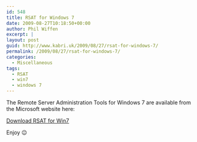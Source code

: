 ```yaml
---
id: 548
title: RSAT for Windows 7
date: 2009-08-27T10:18:50+00:00
author: Phil Wiffen
excerpt: |
layout: post
guid: http://www.kabri.uk/2009/08/27/rsat-for-windows-7/
permalink: /2009/08/27/rsat-for-windows-7/
categories:
  - Miscellaneous
tags:
  - RSAT
  - win7
  - windows 7
---
```

The Remote Server Administration Tools for Windows 7 are available from the Microsoft website here:

[Download RSAT for Win7](http://www.microsoft.com/downloads/details.aspx?displaylang=en&FamilyID=7d2f6ad7-656b-4313-a005-4e344e43997d)

Enjoy 😉